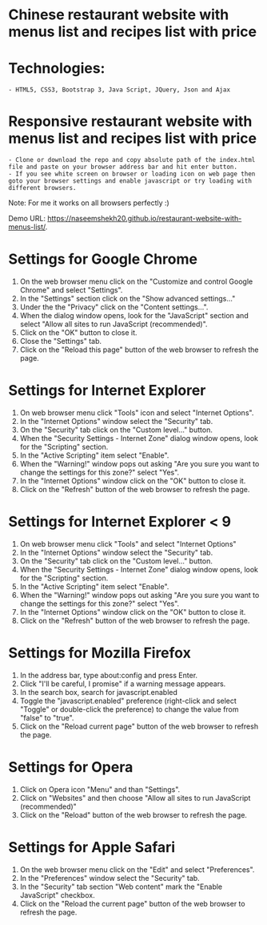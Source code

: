 # Chinese restaurant website with menus list and recipes list with price 
# Technologies:
    - HTML5, CSS3, Bootstrap 3, Java Script, JQuery, Json and Ajax 
# Responsive restaurant website with menus list and recipes list with price
    - Clone or download the repo and copy absolute path of the index.html file and paste on your browser address bar and hit enter button.
    - If you see white screen on browser or loading icon on web page then goto your browser settings and enable javascript or try loading with different browsers.
Note: For me it works on all browsers perfectly :) 

Demo URL: https://naseemshekh20.github.io/restaurant-website-with-menus-list/.

# Settings for Google Chrome
1. On the web browser menu click on the "Customize and control Google Chrome" and select "Settings". 
2. In the "Settings" section click on the "Show advanced settings..." 
3. Under the the "Privacy" click on the "Content settings...". 
4. When the dialog window opens, look for the "JavaScript" section and select "Allow all sites to run JavaScript (recommended)". 
5. Click on the "OK" button to close it. 
6. Close the "Settings" tab. 
7. Click on the "Reload this page" button of the web browser to refresh the page.
 
# Settings for Internet Explorer
1. On web browser menu click "Tools" icon and select "Internet Options".
2. In the "Internet Options" window select the "Security" tab.
3. On the "Security" tab click on the "Custom level..." button.
4. When the "Security Settings - Internet Zone" dialog window opens, look for the "Scripting" section.
5. In the "Active Scripting" item select "Enable".
6. When the "Warning!" window pops out asking "Are you sure you want to change the settings for this zone?" select "Yes".
7. In the "Internet Options" window click on the "OK" button to close it.
8. Click on the "Refresh" button of the web browser to refresh the page.

# Settings for Internet Explorer < 9
1. On web browser menu click "Tools" and select "Internet Options"
2. In the "Internet Options" window select the "Security" tab.
3. On the "Security" tab click on the "Custom level..." button.
4. When the "Security Settings - Internet Zone" dialog window opens, look for the "Scripting" section.
5. In the "Active Scripting" item select "Enable".
6. When the "Warning!" window pops out asking "Are you sure you want to change the settings for this zone?" select "Yes".
7. In the "Internet Options" window click on the "OK" button to close it.
8. Click on the "Refresh" button of the web browser to refresh the page.

# Settings for Mozilla Firefox
1. In the address bar, type about:config and press Enter.
2. Click "I'll be careful, I promise" if a warning message appears.
3. In the search box, search for javascript.enabled
4. Toggle the "javascript.enabled" preference (right-click and select "Toggle" or double-click the preference) to change the value from "false" to "true".
5. Click on the "Reload current page" button of the web browser to refresh the page.

# Settings for Opera
1. Click on Opera icon "Menu" and than "Settings".
2. Click on "Websites" and then choose "Allow all sites to run JavaScript (recommended)"
3. Click on the "Reload" button of the web browser to refresh the page.

# Settings for Apple Safari
1. On the web browser menu click on the "Edit" and select "Preferences".
2. In the "Preferences" window select the "Security" tab.
3. In the "Security" tab section "Web content" mark the "Enable JavaScript" checkbox.
4. Click on the "Reload the current page" button of the web browser to refresh the page.